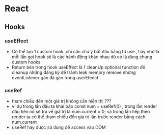 # React
## Hooks
### useEffect
-  Có thể tạo 1 custom hook ,chỉ cần chú ý bắt đầu bằng từ use , hãy nhớ là mỗi lần gọi hook sẽ là các hành động khác nhau dù có là dùng chung custom hooks
-  Return bên trong hook useEffect là 1 cleanUp optional function để cleanup những đăng ký để tránh leak memory  remove những eventListener gán đã gán trong userEfeect

### useRef
- tham chiếu đến một giá trị không cần hiển thị ???
- ví dụ trong lần đầu ta khai báo const num = useRef(0) , trong lần render đầu tiên nó sẽ trả về giá trị là num.current = 0; và trong lần tiếp theo render ta có thể tham chiếu đến giá trị lần trước render bằng cách num.current
- useRef hay được sử dụng để access vào DOM 

